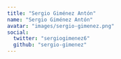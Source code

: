 ```yaml
---
title: "Sergio Giménez Antón"
name: "Sergio Giménez Antón"
avatar: "images/sergio-gimenez.png"
social:
  twitter: "sergiogimenez6"
  github: "sergio-gimenez"
---
```

